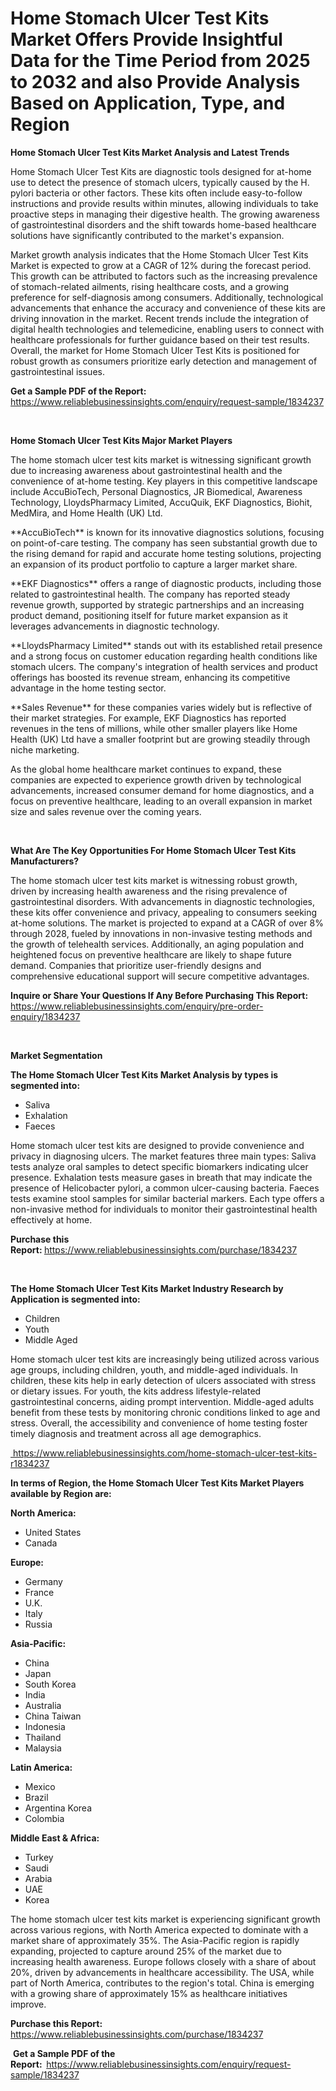 <p><h1>Home Stomach Ulcer Test Kits Market Offers Provide Insightful Data for the Time Period from 2025 to 2032 and also Provide Analysis Based on Application, Type, and Region</h1></p><p><strong>Home Stomach Ulcer Test Kits Market Analysis and Latest Trends</strong></p>
<p><p>Home Stomach Ulcer Test Kits are diagnostic tools designed for at-home use to detect the presence of stomach ulcers, typically caused by the H. pylori bacteria or other factors. These kits often include easy-to-follow instructions and provide results within minutes, allowing individuals to take proactive steps in managing their digestive health. The growing awareness of gastrointestinal disorders and the shift towards home-based healthcare solutions have significantly contributed to the market's expansion.</p><p>Market growth analysis indicates that the Home Stomach Ulcer Test Kits Market is expected to grow at a CAGR of 12% during the forecast period. This growth can be attributed to factors such as the increasing prevalence of stomach-related ailments, rising healthcare costs, and a growing preference for self-diagnosis among consumers. Additionally, technological advancements that enhance the accuracy and convenience of these kits are driving innovation in the market. Recent trends include the integration of digital health technologies and telemedicine, enabling users to connect with healthcare professionals for further guidance based on their test results. Overall, the market for Home Stomach Ulcer Test Kits is positioned for robust growth as consumers prioritize early detection and management of gastrointestinal issues.</p></p>
<p><strong>Get a Sample PDF of the Report:&nbsp;</strong> <a href="https://www.reliablebusinessinsights.com/enquiry/request-sample/1834237?utm_campaign=60&utm_medium=2&utm_source=Github&utm_content=ia&utm_term=14042025&utm_id=home-stomach-ulcer-test-kits">https://www.reliablebusinessinsights.com/enquiry/request-sample/1834237</a></p>
<p>&nbsp;</p>
<p><strong>Home Stomach Ulcer Test Kits Major Market Players</strong></p>
<p><p>The home stomach ulcer test kits market is witnessing significant growth due to increasing awareness about gastrointestinal health and the convenience of at-home testing. Key players in this competitive landscape include AccuBioTech, Personal Diagnostics, JR Biomedical, Awareness Technology, LloydsPharmacy Limited, AccuQuik, EKF Diagnostics, Biohit, MedMira, and Home Health (UK) Ltd.</p><p>**AccuBioTech** is known for its innovative diagnostics solutions, focusing on point-of-care testing. The company has seen substantial growth due to the rising demand for rapid and accurate home testing solutions, projecting an expansion of its product portfolio to capture a larger market share.</p><p>**EKF Diagnostics** offers a range of diagnostic products, including those related to gastrointestinal health. The company has reported steady revenue growth, supported by strategic partnerships and an increasing product demand, positioning itself for future market expansion as it leverages advancements in diagnostic technology.</p><p>**LloydsPharmacy Limited** stands out with its established retail presence and a strong focus on customer education regarding health conditions like stomach ulcers. The company's integration of health services and product offerings has boosted its revenue stream, enhancing its competitive advantage in the home testing sector.</p><p>**Sales Revenue** for these companies varies widely but is reflective of their market strategies. For example, EKF Diagnostics has reported revenues in the tens of millions, while other smaller players like Home Health (UK) Ltd have a smaller footprint but are growing steadily through niche marketing.</p><p>As the global home healthcare market continues to expand, these companies are expected to experience growth driven by technological advancements, increased consumer demand for home diagnostics, and a focus on preventive healthcare, leading to an overall expansion in market size and sales revenue over the coming years.</p></p>
<p>&nbsp;</p>
<p><strong>What Are The Key Opportunities For Home Stomach Ulcer Test Kits Manufacturers?</strong></p>
<p><p>The home stomach ulcer test kits market is witnessing robust growth, driven by increasing health awareness and the rising prevalence of gastrointestinal disorders. With advancements in diagnostic technologies, these kits offer convenience and privacy, appealing to consumers seeking at-home solutions. The market is projected to expand at a CAGR of over 8% through 2028, fueled by innovations in non-invasive testing methods and the growth of telehealth services. Additionally, an aging population and heightened focus on preventive healthcare are likely to shape future demand. Companies that prioritize user-friendly designs and comprehensive educational support will secure competitive advantages.</p></p>
<p><strong>Inquire or Share Your Questions If Any Before Purchasing This Report:</strong> <a href="https://www.reliablebusinessinsights.com/enquiry/pre-order-enquiry/1834237?utm_campaign=60&utm_medium=2&utm_source=Github&utm_content=ia&utm_term=14042025&utm_id=home-stomach-ulcer-test-kits">https://www.reliablebusinessinsights.com/enquiry/pre-order-enquiry/1834237</a></p>
<p>&nbsp;</p>
<p><strong>Market Segmentation</strong></p>
<p><strong>The Home Stomach Ulcer Test Kits Market Analysis by types is segmented into:</strong></p>
<p><ul><li>Saliva</li><li>Exhalation</li><li>Faeces</li></ul></p>
<p><p>Home stomach ulcer test kits are designed to provide convenience and privacy in diagnosing ulcers. The market features three main types: Saliva tests analyze oral samples to detect specific biomarkers indicating ulcer presence. Exhalation tests measure gases in breath that may indicate the presence of Helicobacter pylori, a common ulcer-causing bacteria. Faeces tests examine stool samples for similar bacterial markers. Each type offers a non-invasive method for individuals to monitor their gastrointestinal health effectively at home.</p></p>
<p><strong>Purchase this Report:&nbsp;</strong><a href="https://www.reliablebusinessinsights.com/purchase/1834237?utm_campaign=60&utm_medium=2&utm_source=Github&utm_content=ia&utm_term=14042025&utm_id=home-stomach-ulcer-test-kits">https://www.reliablebusinessinsights.com/purchase/1834237</a></p>
<p>&nbsp;</p>
<p><strong>The Home Stomach Ulcer Test Kits Market Industry Research by Application is segmented into:</strong></p>
<p><ul><li>Children</li><li>Youth</li><li>Middle Aged</li></ul></p>
<p><p>Home stomach ulcer test kits are increasingly being utilized across various age groups, including children, youth, and middle-aged individuals. In children, these kits help in early detection of ulcers associated with stress or dietary issues. For youth, the kits address lifestyle-related gastrointestinal concerns, aiding prompt intervention. Middle-aged adults benefit from these tests by monitoring chronic conditions linked to age and stress. Overall, the accessibility and convenience of home testing foster timely diagnosis and treatment across all age demographics.</p></p>
<p><a href="https://www.reliablebusinessinsights.com/home-stomach-ulcer-test-kits-r1834237?utm_campaign=60&utm_medium=2&utm_source=Github&utm_content=ia&utm_term=14042025&utm_id=home-stomach-ulcer-test-kits">&nbsp;https://www.reliablebusinessinsights.com/home-stomach-ulcer-test-kits-r1834237</a></p>
<p><strong>In terms of Region, the Home Stomach Ulcer Test Kits Market Players available by Region are:</strong></p>
<p>
    <p> <strong> North America: </strong>
        <ul>
            <li>United States</li>
            <li>Canada</li>
        </ul>
        </p> 
    <p> <strong> Europe: </strong>
        <ul>
            <li>Germany</li>
            <li>France</li>
            <li>U.K.</li>
            <li>Italy</li>
            <li>Russia</li>
        </ul>
        </p> 
    <p> <strong> Asia-Pacific: </strong>
        <ul>
            <li>China</li>
            <li>Japan</li>
            <li>South Korea</li>
            <li>India</li>
            <li>Australia</li>
            <li>China Taiwan</li>
            <li>Indonesia</li>
            <li>Thailand</li>
            <li>Malaysia</li>
        </ul>
        </p> 
    <p> <strong> Latin America: </strong>
        <ul>
            <li>Mexico</li>
            <li>Brazil</li>
            <li>Argentina Korea</li>
            <li>Colombia</li>
        </ul>
        </p> 
    <p> <strong> Middle East & Africa: </strong>
        <ul>
            <li>Turkey</li>
            <li>Saudi</li>
            <li>Arabia</li>
            <li>UAE</li>
            <li>Korea</li>
        </ul>
    </p>
    </p>
<p><p>The home stomach ulcer test kits market is experiencing significant growth across various regions, with North America expected to dominate with a market share of approximately 35%. The Asia-Pacific region is rapidly expanding, projected to capture around 25% of the market due to increasing health awareness. Europe follows closely with a share of about 20%, driven by advancements in healthcare accessibility. The USA, while part of North America, contributes to the region's total. China is emerging with a growing share of approximately 15% as healthcare initiatives improve.</p></p>
<p><strong>Purchase this Report: </strong><a href="https://www.reliablebusinessinsights.com/purchase/1834237?utm_campaign=60&utm_medium=2&utm_source=Github&utm_content=ia&utm_term=14042025&utm_id=home-stomach-ulcer-test-kits">https://www.reliablebusinessinsights.com/purchase/1834237</a></p>
<p>&nbsp;<strong>Get a Sample PDF of the Report:&nbsp;&nbsp;</strong><a href="https://www.reliablebusinessinsights.com/enquiry/request-sample/1834237?utm_campaign=60&utm_medium=2&utm_source=Github&utm_content=ia&utm_term=14042025&utm_id=home-stomach-ulcer-test-kits">https://www.reliablebusinessinsights.com/enquiry/request-sample/1834237</a></p>
<p><strong></strong></p>
<p><p></p><p></p><p></p></p>